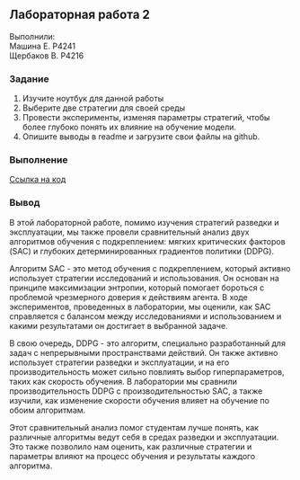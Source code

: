 ## Лабораторная работа 2

Выполнили: <br>
Машина Е. P4241 <br>
Щербаков В. P4216

### Задание

1. Изучите ноутбук для данной работы
2. Выберите две стратегии для своей среды
3. Провести эксперименты, изменяя параметры стратегий, 
чтобы более глубоко понять их влияние на обучение 
модели.
4. Опишите выводы в readme и загрузите свои файлы на 
github.

### Выполнение
[Ссылка на код](./RL_%E2%84%962.ipynb)

### Вывод
В этой лабораторной работе, помимо изучения стратегий разведки и эксплуатации, мы также провели сравнительный анализ двух алгоритмов обучения с подкреплением: мягких критических факторов (SAC) и глубоких детерминированных градиентов политики (DDPG).

Алгоритм SAC - это метод обучения с подкреплением, который активно использует стратегии исследований и использования. Он основан на принципе максимизации энтропии, который помогает бороться с проблемой чрезмерного доверия к действиям агента. В ходе экспериментов, проведенных в лаборатории, мы оценили, как SAC справляется с балансом между исследованиями и использованием и какими результатами он достигает в выбранной задаче.

В свою очередь, DDPG - это алгоритм, специально разработанный для задач с непрерывными пространствами действий. Он также активно использует стратегии разведки и эксплуатации, и на его производительность может сильно повлиять выбор гиперпараметров, таких как скорость обучения. В лаборатории мы сравнили производительность DDPG с производительностью SAC, а также изучили, как изменение скорости обучения влияет на обучение по обоим алгоритмам.

Этот сравнительный анализ помог студентам лучше понять, как различные алгоритмы ведут себя в средах разведки и эксплуатации. Это также позволило нам оценить, как различные стратегии и параметры влияют на процесс обучения и результаты каждого алгоритма.
